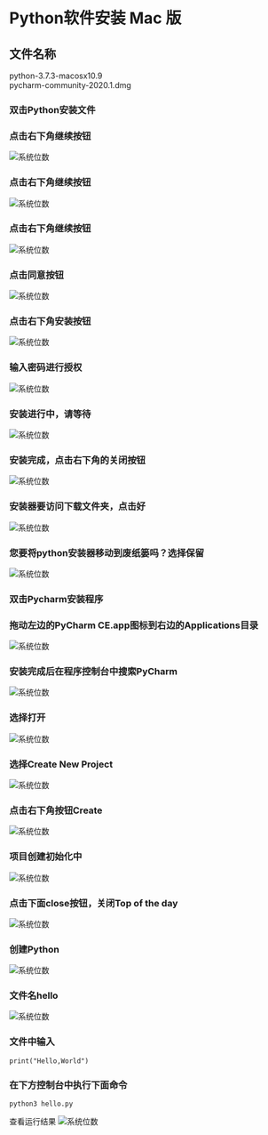 # Python软件安装 Mac 版
## 文件名称
python-3.7.3-macosx10.9  
pycharm-community-2020.1.dmg  
### 双击Python安装文件
### 点击右下角继续按钮
![系统位数](./picture/01.jpg)
### 点击右下角继续按钮
![系统位数](./picture/02.jpg)
### 点击右下角继续按钮
![系统位数](./picture/03.jpg) 
### 点击同意按钮  
![系统位数](./picture/04.jpg)
### 点击右下角安装按钮
![系统位数](./picture/05.jpg)
### 输入密码进行授权
![系统位数](./picture/06.jpg)
### 安装进行中，请等待
![系统位数](./picture/07.jpg)
### 安装完成，点击右下角的关闭按钮
![系统位数](./picture/08.jpg)
### 安装器要访问下载文件夹，点击好
![系统位数](./picture/09.jpg)
### 您要将python安装器移动到废纸篓吗？选择保留
![系统位数](./picture/10.jpg)
### 双击Pycharm安装程序
### 拖动左边的PyCharm CE.app图标到右边的Applications目录
![系统位数](./picture/11.jpg)
### 安装完成后在程序控制台中搜索PyCharm
![系统位数](./picture/12.jpg)
### 选择打开
![系统位数](./picture/13.jpg)
### 选择Create New Project
![系统位数](./picture/15.jpg)
### 点击右下角按钮Create
![系统位数](./picture/16.jpg)
### 项目创建初始化中
![系统位数](./picture/17.jpg)
### 点击下面close按钮，关闭Top of the day
![系统位数](./picture/14.jpg)
### 创建Python
![系统位数](./picture/18.jpg)
### 文件名hello
![系统位数](./picture/19.jpg)
### 文件中输入
```
print("Hello,World")
```
### 在下方控制台中执行下面命令
```
python3 hello.py
```
查看运行结果
![系统位数](./picture/20.jpg)

